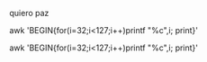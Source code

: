 quiero paz

awk 'BEGIN{for(i=32;i<127;i++)printf "%c",i; print}'


awk 'BEGIN{for(i=32;i<127;i++)printf "%c",i; print}'


